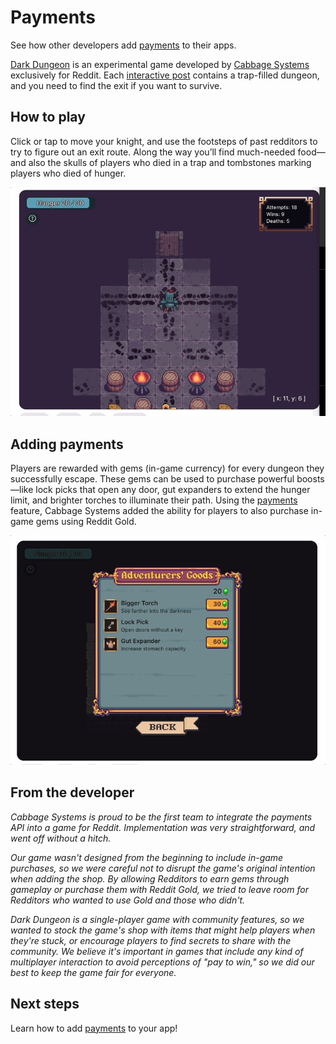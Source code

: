 # Payments

See how other developers add [payments](../payments/payments_overview.md) to their apps.

[Dark Dungeon](https://www.reddit.com/r/DarkDungeonGame/) is an experimental game developed by [Cabbage Systems](https://www.cabbagesystems.com/) exclusively for Reddit. Each [interactive post](interactive_posts.md) contains a trap-filled dungeon, and you need to find the exit if you want to survive.

## How to play

Click or tap to move your knight, and use the footsteps of past redditors to try to figure out an exit route. Along the way you’ll find much-needed food—and also the skulls of players who died in a trap and tombstones marking players who died of hunger.

![Dark Dungeon](../assets/showcase/dark_dungeon.gif)

## Adding payments

Players are rewarded with gems (in-game currency) for every dungeon they successfully escape. These gems can be used to purchase powerful boosts—like lock picks that open any door, gut expanders to extend the hunger limit, and brighter torches to illuminate their path. Using the [payments](../payments/payments_overview.md) feature, Cabbage Systems added the ability for players to also purchase in-game gems using Reddit Gold.

![Dark Dungeon](../assets/showcase/dark_dungeon_shop.gif)

## From the developer

_Cabbage Systems is proud to be the first team to integrate the payments API into a game for Reddit. Implementation was very straightforward, and went off without a hitch._

_Our game wasn't designed from the beginning to include in-game purchases, so we were careful not to disrupt the game's original intention when adding the shop. By allowing Redditors to earn gems through gameplay or purchase them with Reddit Gold, we tried to leave room for Redditors who wanted to use Gold and those who didn't._

_Dark Dungeon is a single-player game with community features, so we wanted to stock the game's shop with items that might help players when they're stuck, or encourage players to find secrets to share with the community. We believe it's important in games that include any kind of multiplayer interaction to avoid perceptions of "pay to win," so we did our best to keep the game fair for everyone._

## Next steps

Learn how to add [payments](../payments/payments_overview.md) to your app!
